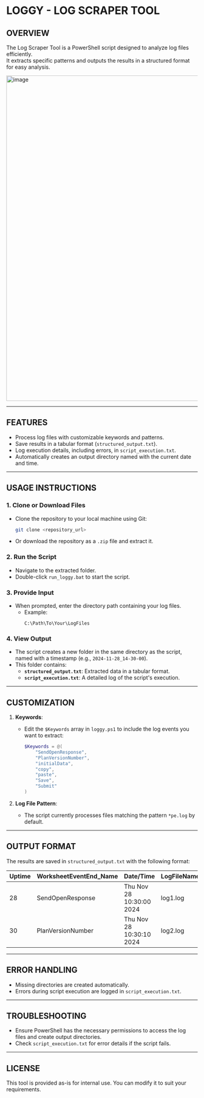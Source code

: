 # LOGGY - LOG SCRAPER TOOL

## OVERVIEW
The Log Scraper Tool is a PowerShell script designed to analyze log files efficiently.  
It extracts specific patterns and outputs the results in a structured format for easy analysis.

<img width="856" alt="image" src="https://github.com/user-attachments/assets/d477c0a7-25e5-46b5-a221-0331844c855f">

---

## FEATURES
- Process log files with customizable keywords and patterns.
- Save results in a tabular format (`structured_output.txt`).
- Log execution details, including errors, in `script_execution.txt`.
- Automatically creates an output directory named with the current date and time.

---

## USAGE INSTRUCTIONS

### 1. Clone or Download Files
- Clone the repository to your local machine using Git:
  ```bash
  git clone <repository_url>
  ```
- Or download the repository as a `.zip` file and extract it.

### 2. Run the Script
- Navigate to the extracted folder.
- Double-click `run_loggy.bat` to start the script.

### 3. Provide Input
- When prompted, enter the directory path containing your log files.
  - Example:
    ```
    C:\Path\To\Your\LogFiles
    ```

### 4. View Output
- The script creates a new folder in the same directory as the script, named with a timestamp (e.g., `2024-11-28_14-30-00`).
- This folder contains:
  - **`structured_output.txt`**: Extracted data in a tabular format.
  - **`script_execution.txt`**: A detailed log of the script's execution.


---

## CUSTOMIZATION
1. **Keywords**:
   - Edit the `$Keywords` array in `loggy.ps1` to include the log events you want to extract:
     ```powershell
     $Keywords = @(
         "SendOpenResponse",
         "PlanVersionNumber",
         "initialData",
         "copy",
         "paste",
         "Save",
         "Submit"
     )
     ```

2. **Log File Pattern**:
   - The script currently processes files matching the pattern `*pe.log` by default.

---

## OUTPUT FORMAT
The results are saved in `structured_output.txt` with the following format:

| Uptime | WorksheetEventEnd_Name | Date/Time               | LogFileName |
|--------|-------------------------|-------------------------|-------------|
| 28     | SendOpenResponse        | Thu Nov 28 10:30:00 2024 | log1.log   |
| 30     | PlanVersionNumber       | Thu Nov 28 10:30:10 2024 | log2.log   |

---

## ERROR HANDLING
- Missing directories are created automatically.
- Errors during script execution are logged in `script_execution.txt`.

---

## TROUBLESHOOTING
- Ensure PowerShell has the necessary permissions to access the log files and create output directories.
- Check `script_execution.txt` for error details if the script fails.

---

## LICENSE
This tool is provided as-is for internal use. You can modify it to suit your requirements.
